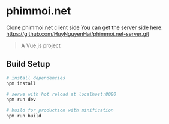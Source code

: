 # phimmoi.net
Clone phimmoi.net client side
You can get the server side here: https://github.com/HuyNguyenHai/phimmoi.net-server.git

> A Vue.js project

## Build Setup

``` bash
# install dependencies
npm install

# serve with hot reload at localhost:8080
npm run dev

# build for production with minification
npm run build
```
